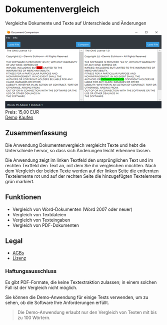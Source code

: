 # Dokumentenvergleich

Vergleiche Dokumente und Texte auf Unterschiede und Änderungen

<div class="splash">
    <img alt="Splash" src="/content/solutions/finished/Document_Comparison/img/Document_Comparison_splash.png">
    <div class="price">Preis: 15,00 EUR</div>
    <div class="purchase">
        <a class="button" rel="download" type="application/zip" href="/api/download?key=<?= \urlencode('RG9jdW1lbnRDb21wYXJpc29uQXBwX0RlbW8='); ?>">Demo</a>
        <a class="button" href="#">Kaufen</a>
    </div>
</div>

## Zusammenfassung

Die Anwendung Dokumentenvergleich vergleicht Texte und hebt die Unterschiede hervor, so dass sich Änderungen leicht erkennen lassen.

Die Anwendung zeigt im linken Textfeld den ursprünglichen Text und im rechten Textfeld den Text an, mit dem Sie ihn vergleichen möchten. Nach dem Vergleich der beiden Texte werden auf der linken Seite die entfernten Textelemente rot und auf der rechten Seite die hinzugefügten Textelemente grün markiert.

## Funktionen

* Vergleich von Word-Dokumenten (Word 2007 oder neuer)
* Vergleich von Textdateien
* Vergleich von Texteingaben
* Vergleich von PDF-Dokumenten

## Legal

* [AGBs](/de/terms)
* [Lizenz](https://github.com/Karaka-Management/DocumentComparisonApp/blob/master/LICENSE.txt)

### Haftungsausschluss

Es gibt PDF-Formate, die keine Textextraktion zulassen; in einem solchen Fall ist der Vergleich nicht möglich.

Sie können die Demo-Anwendung für einige Tests verwenden, um zu sehen, ob die Software Ihre Anforderungen erfüllt.

> Die Demo-Anwendung erlaubt nur den Vergleich von Texten mit bis zu 100 Wörtern.